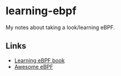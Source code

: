 # learning-ebpf

My notes about taking a look/learning eBPF.


## Links
  * [Learning eBPF book](https://isovalent.com/books/learning-ebpf/)
  * [Awesome eBPF](https://github.com/zoidbergwill/awesome-ebpf)
